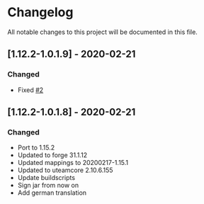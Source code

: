 # Changelog
All notable changes to this project will be documented in this file.

## [1.12.2-1.0.1.9] - 2020-02-21
### Changed
 - Fixed [#2](https://github.com/MC-U-Team/Music-Player/issues/2)

## [1.12.2-1.0.1.8] - 2020-02-21
### Changed
 - Port to 1.15.2
 - Updated to forge 31.1.12
 - Updated mappings to 20200217-1.15.1
 - Updated to uteamcore 2.10.6.155
 - Update buildscripts
 - Sign jar from now on
 - Add german translation